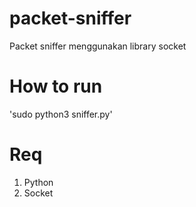 # packet-sniffer

Packet sniffer menggunakan library socket

# How to run

'sudo python3 sniffer.py'

# Req

1. Python
2. Socket
